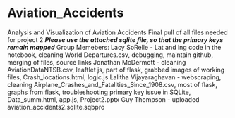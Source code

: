 # Aviation_Accidents
Analysis and Visualization of Aviation Accidents
Final pull of all files needed for project 2 
*****Please use the attached sqlite file, so that the primary keys remain mapped*****
Group Memebers:
Lacy SoRelle - Lat and lng code in the notebook, cleaning World Departures.csv, debugging, maintain github, merging of files, source links
Jonathan McDermott - cleaning AviationDataNTSB.csv, leaftlet js, part of flask, grabbed images of working files, Crash_locations.html, logic.js
Lalitha Vijayaraghavan - webscraping, cleaning Airplane_Crashes_and_Fatalities_Since_1908.csv, most of flask, graphs from flask, troubleshooting primary key issue in SQLite, Data_summ.html, app.js, Project2.pptx
Guy Thompson - uploaded aviation_accidents2.sqlite.sqbpro

